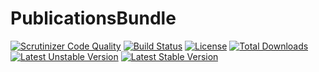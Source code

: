# PublicationsBundle

[![Scrutinizer Code Quality](https://scrutinizer-ci.com/g/it-blaster/publications-bundle/badges/quality-score.png?b=master)](https://scrutinizer-ci.com/g/it-blaster/publications-bundle/?branch=master)
[![Build Status](https://scrutinizer-ci.com/g/it-blaster/publications-bundle/badges/build.png?b=master)](https://scrutinizer-ci.com/g/it-blaster/publications-bundle/build-status/master) [![License](https://poser.pugx.org/it-blaster/publications-bundle/license.svg)](https://packagist.org/packages/it-blaster/publications-bundle)
[![Total Downloads](https://poser.pugx.org/it-blaster/publications-bundle/downloads)](https://packagist.org/packages/it-blaster/publications-bundle)
[![Latest Unstable Version](https://poser.pugx.org/it-blaster/publications-bundle/v/unstable.svg)](https://packagist.org/packages/it-blaster/publications-bundle)
[![Latest Stable Version](https://poser.pugx.org/it-blaster/publications-bundle/v/stable.svg)](https://packagist.org/packages/it-blaster/publications-bundle)
